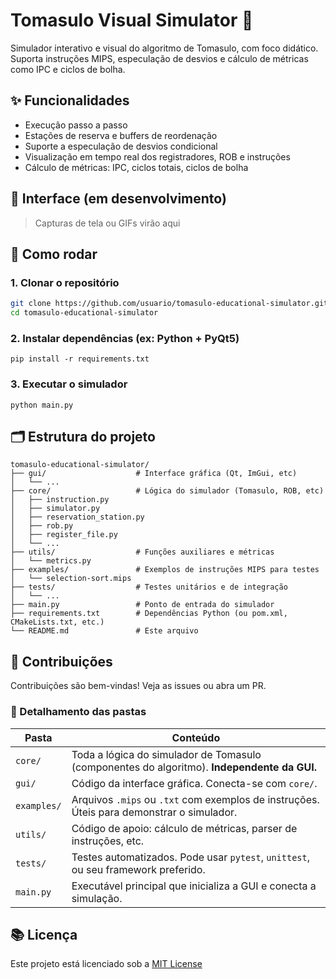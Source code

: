 # Tomasulo Visual Simulator 🎯

Simulador interativo e visual do algoritmo de Tomasulo, com foco didático. Suporta instruções MIPS, especulação de desvios e cálculo de métricas como IPC e ciclos de bolha.

## ✨ Funcionalidades

- Execução passo a passo
- Estações de reserva e buffers de reordenação
- Suporte a especulação de desvios condicional
- Visualização em tempo real dos registradores, ROB e instruções
- Cálculo de métricas: IPC, ciclos totais, ciclos de bolha

## 📸 Interface (em desenvolvimento)

> Capturas de tela ou GIFs virão aqui

## 🚀 Como rodar

### 1. Clonar o repositório

```bash
git clone https://github.com/usuario/tomasulo-educational-simulator.git
cd tomasulo-educational-simulator
```

### 2. Instalar dependências (ex: Python + PyQt5)
```
pip install -r requirements.txt
```

### 3. Executar o simulador
```
python main.py
```

## 🗂️ Estrutura do projeto
```
tomasulo-educational-simulator/
├── gui/                    # Interface gráfica (Qt, ImGui, etc)
│   └── ...
├── core/                   # Lógica do simulador (Tomasulo, ROB, etc)
│   ├── instruction.py
│   ├── simulator.py
│   ├── reservation_station.py
│   ├── rob.py
│   ├── register_file.py
│   └── ...
├── utils/                  # Funções auxiliares e métricas
│   └── metrics.py
├── examples/               # Exemplos de instruções MIPS para testes
│   └── selection-sort.mips
├── tests/                  # Testes unitários e de integração
│   └── ...
├── main.py                 # Ponto de entrada do simulador
├── requirements.txt        # Dependências Python (ou pom.xml, CMakeLists.txt, etc.)
└── README.md               # Este arquivo
```

## 🤝 Contribuições
Contribuições são bem-vindas! Veja as issues ou abra um PR.

### 📁 Detalhamento das pastas

| Pasta       | Conteúdo                                                                                                                                 |
|-------------|------------------------------------------------------------------------------------------------------------------------------------------|
| `core/`     | Toda a lógica do simulador de Tomasulo (componentes do algoritmo). **Independente da GUI.**                                             |
| `gui/`      | Código da interface gráfica. Conecta-se com `core/`.                                                                                     |
| `examples/` | Arquivos `.mips` ou `.txt` com exemplos de instruções. Úteis para demonstrar o simulador.                                               |
| `utils/`    | Código de apoio: cálculo de métricas, parser de instruções, etc.                                                                         |
| `tests/`    | Testes automatizados. Pode usar `pytest`, `unittest`, ou seu framework preferido.                                                        |
| `main.py`   | Executável principal que inicializa a GUI e conecta a simulação.                                                                         |

## 📚 Licença
Este projeto está licenciado sob a [MIT License](https://opensource.org/license/mit)
